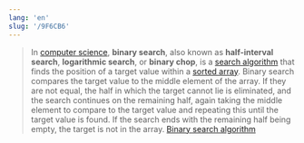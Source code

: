 ```yaml
---
lang: 'en'
slug: '/9F6CB6'
---
```


> In [computer science](https://en.wikipedia.org/wiki/Computer_science 'Computer science'), **binary search**, also known as **half-interval search**, **logarithmic search**, or **binary chop**, is a [search algorithm](https://en.wikipedia.org/wiki/Search_algorithm 'Search algorithm') that finds the position of a target value within a [sorted array](https://en.wikipedia.org/wiki/Sorted_array 'Sorted array'). Binary search compares the target value to the middle element of the array. If they are not equal, the half in which the target cannot lie is eliminated, and the search continues on the remaining half, again taking the middle element to compare to the target value and repeating this until the target value is found. If the search ends with the remaining half being empty, the target is not in the array. [Binary search algorithm](https://en.wikipedia.org/wiki/Binary_search_algorithm)
